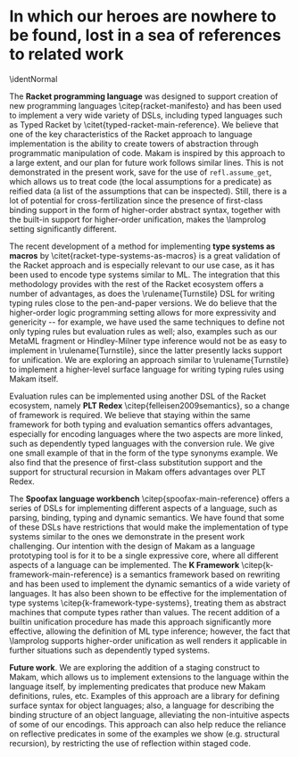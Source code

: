 # In which our heroes are nowhere to be found, lost in a sea of references to related work

\identNormal

<!--
\hero{\bf Higher-order logic programming} Most of the development we present should be easy
to transcribe to other implementations of \lamprolog like Teyjus \citep{teyjus-main-reference}
and ELPI \citep{elpi-main-reference}. Also, existing work in the same area
has considered aspects of the developments we present. Specifically:

- the binding constructions we present like multiple binding, patterns
and contextual terms work in both of these implementations. The
definition of `assumemany` is not supported in Teyjus, as it rests
outside the fragment of hereditary Harrop formulas and breaks the
logical properties of the language \citep{assumemany-issue}; however, the few uses of it that
we make can be inlined instead. Still, we have noticed a few issues
with the type checker of ELPI; especially predicates that make use of
ad-hoc polymorphism like `vmap` and `vopenmany` might not offer the
same type safety as they do in Makam or Teyjus.
- we have made sparing use of the runtime aspect of ad-hoc
polymorphism, which is not supported in ELPI; one such example is the
definition of `structural_recursion` and the `getunif` predicate.
- while standard metalogical predicates like `refl.isunif` are available
under other names in most \lamprolog implementations, others, like `refl.assume_get`
are not directly supported. Still, we believe that they should be possible to add.
- to the best of our knowledge, our use of ad-hoc polymorphism to encode GADTs
is novel in the setting of \lamprolog, as is our definition of generic predicates like
structural recursion
- logical alternatives to various issues that we discuss are available. For example,
the `typeq` predicate could be implemented as first discussed based on tabling \citep{tabling-main-reference}. Also, mode declarations as found in ELPI and Twelf \citep{twelf-main-reference} can be used instead of uses of `refl.isunif`, as done in
our use of `typedef`. These features are not supported at present in Makam and are left for future work.
- existing work that has considered the problem of ML type generalization
in the \lamprolog setting can be found in \citet{typgen-lamprolog-1} and \citet{typgen-lamprolog-2}.
- we make heavy use of polymorphic datatypes such as `list` and `bindmany`, which we believe is
essential for achieving the conciseness that the use case of rapid prototyping demands. These are not supported in higher-order logic programming systems
based on LF \citep{lf-main-reference} such as Twelf \citep{twelf-main-reference} and Beluga \citep{beluga-main-reference}, because they break the
adequacy of encodings in that case. Specializing such datatypes to their uses should be enough to
transcribe our examples that do not make use of meta-logical reflective predicates.
-->

The **Racket programming language** was designed to support creation of new programming languages
\citep{racket-manifesto} and has been used to implement a very wide variety of DSLs, including typed languages such as Typed Racket by \citet{typed-racket-main-reference}. We
believe that one of the key characteristics of the Racket approach to language implementation is the
ability to create towers of abstraction through programmatic manipulation of code.  Makam is
inspired by this approach to a large extent, and our plan for future work follows similar lines.
This is not demonstrated in the present work, save for the use of
`refl.assume_get`, which allows us to treat code (the local assumptions for a predicate) as reified
data (a list of the assumptions that can be inspected). Still, there is a lot of potential for cross-fertilization since the presence of first-class binding support in the form of higher-order abstract
syntax, together with the built-in support for higher-order unification, makes the \lamprolog
setting significantly different.

The recent development of a method for implementing **type systems as macros** by
\citet{racket-type-systems-as-macros} is a great validation of the Racket approach and is especially
relevant to our use case, as it has been used to encode type systems similar to ML. The integration
that this methodology provides with the rest of the Racket ecosystem offers a number of advantages,
as does the \rulename{Turnstile} DSL for writing typing rules close to the pen-and-paper
versions. We do believe that the higher-order logic programming setting allows for more expressivity
and genericity -- for example, we have used the same techniques to define not only typing rules but
evaluation rules as well; also, examples such as our
MetaML fragment or Hindley-Milner type inference would not be as easy to implement in
\rulename{Turnstile}, since the latter presently lacks support for unification. We are exploring an approach
similar to \rulename{Turnstile} to implement a higher-level surface language for writing typing
rules using Makam itself.

Evaluation rules can be implemented using another DSL of the Racket ecosystem, namely **PLT Redex**
\citep{felleisen2009semantics}, so a change of framework is required. We believe that staying within
the same framework for both typing and evaluation semantics offers advantages, especially for
encoding languages where the two aspects are more linked, such as dependently typed languages with
the conversion rule. We give one small example of that in the form of the type synonyms example. We
also find that the presence of first-class substitution support and the support for structural
recursion in Makam offers advantages over PLT Redex.

The **Spoofax language workbench** \citep{spoofax-main-reference} offers a series of DSLs for
implementing different aspects of a language, such as parsing, binding, typing and dynamic
semantics. We have found that some of these DSLs have restrictions that would make the
implementation of type systems similar to the ones we demonstrate in the present work
challenging. Our intention with the design of Makam as a language prototyping tool is for it to be a
single expressive core, where all different aspects of a language can be implemented. The **K
Framework** \citep{k-framework-main-reference} is a semantics framework based on rewriting and has
been used to implement the dynamic semantics of a wide variety of languages.  It has also been shown
to be effective for the implementation of type systems \citep{k-framework-type-systems}, treating
them as abstract machines that compute types rather than values. The recent addition of a builtin
unification procedure has made this approach significantly more effective, allowing the definition
of ML type inference; however, the fact that \lamprolog supports higher-order unification as well
renders it applicable in further situations such as dependently typed systems.

**Future work**. We are exploring the addition of a staging construct to Makam, which allows us to
implement extensions to the language within the language itself, by implementing predicates that
produce new Makam definitions, rules, etc. Examples of this approach are a library for
defining surface syntax for object languages; also, a language for describing the binding
structure of an object language, alleviating the non-intuitive aspects of some of our
encodings. This approach can also help reduce the reliance on reflective predicates in some of the
examples we show (e.g. structural recursion), by restricting the use of reflection within staged
code.

